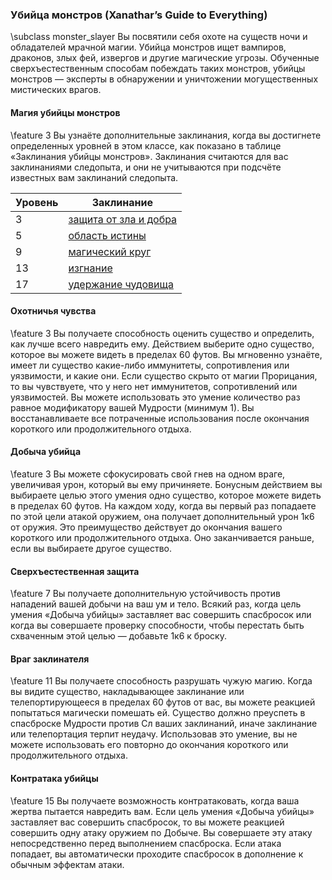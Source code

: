 ### Убийца монстров (Xanathar’s Guide to Everything)
\subclass monster_slayer
Вы посвятили себя охоте на существ ночи и обладателей мрачной магии. Убийца монстров ищет вампиров, драконов, злых фей, извергов и другие магические угрозы. Обученные сверхъестественным способам побеждать таких монстров, убийцы монстров — эксперты в обнаружении и уничтожении могущественных мистических врагов.

#### Магия убийцы монстров
\feature 3
Вы узнаёте дополнительные заклинания, когда вы достигнете определенных уровней в этом классе, как показано в таблице «Заклинания убийцы монстров». Заклинания считаются для вас заклинаниями следопыта, и они не учитываются при подсчёте известных вам заклинаний следопыта.

Уровень | Заклинание
---|---
3 | [защита от зла и добра](protection_from_evil_and_good)
5 | [область истины](zone_of_truth)
9 | [магический круг](magic_circle)
13 | [изгнание](banishment)
17 | [удержание чудовища](hold_monster)

#### Охотничья чувства
\feature 3
Вы получаете способность оценить существо и определить, как лучше всего навредить ему. Действием выберите одно существо, которое вы можете видеть в пределах 60 футов. Вы мгновенно узнаёте, имеет ли существо какие-либо иммунитеты, сопротивления или уязвимости, и какие они. Если существо скрыто от магии Прорицания, то вы чувствуете, что у него нет иммунитетов, сопротивлений или уязвимостей.
Вы можете использовать это умение количество раз равное модификатору вашей Мудрости (минимум 1). Вы восстанавливаете все потраченные использования после окончания короткого или продолжительного отдыха.

#### Добыча убийца
\feature 3
Вы можете сфокусировать свой гнев на одном враге, увеличивая урон, который вы ему причиняете.
Бонусным действием вы выбираете целью этого умения одно существо, которое можете видеть в пределах 60 футов. На каждом ходу, когда вы первый раз попадаете по этой цели атакой оружием, она получает дополнительный урон 1к6 от оружия.
Это преимущество действует до окончания вашего короткого или продолжительного отдыха. Оно заканчивается раньше, если вы выбираете другое существо.

#### Сверхъестественная защита
\feature 7
Вы получаете дополнительную устойчивость против нападений вашей добычи на ваш ум и тело. Всякий раз, когда цель умения «Добыча убийцы» заставляет вас совершить спасбросок или когда вы совершаете проверку способности, чтобы перестать быть схваченным этой целью — добавьте 1к6 к броску.

#### Враг заклинателя
\feature 11
Вы получаете способность разрушать чужую магию.
Когда вы видите существо, накладывающее заклинание или телепортирующееся в пределах 60 футов от вас, вы можете реакцией попытаться магически помешать ей. Существо должно преуспеть в спасброске Мудрости против Сл ваших заклинаний, иначе заклинание или телепортация терпит неудачу.
Использовав это умение, вы не можете использовать его повторно до окончания короткого или продолжительного отдыха.

#### Контратака убийцы
\feature 15
Вы получаете возможность контратаковать, когда ваша жертва пытается навредить вам. Если цель умения «Добыча убийцы» заставляет вас совершить спасбросок, то вы можете реакцией совершить одну атаку оружием по Добыче. Вы совершаете эту атаку непосредственно перед выполнением спасброска. Если атака попадает, вы автоматически проходите спасбросок в дополнение к обычным эффектам атаки.
